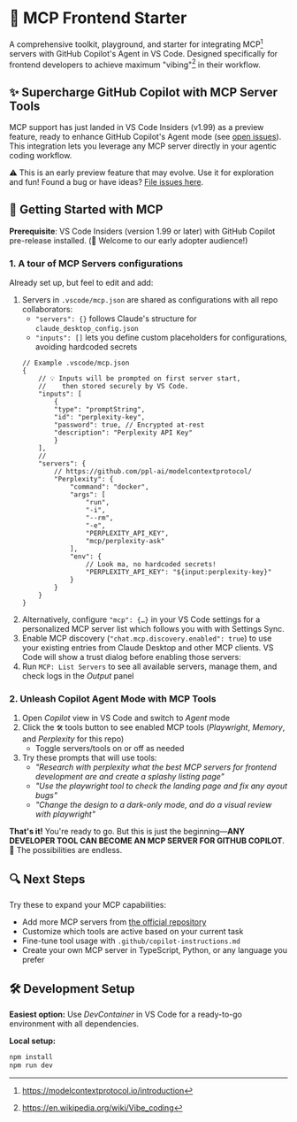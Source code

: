 # 🚀 MCP Frontend Starter

A comprehensive toolkit, playground, and starter for integrating MCP[^1] servers with GitHub Copilot's Agent in VS Code. Designed specifically for frontend developers to achieve maximum "vibing"[^2] in their workflow.

## ✨ Supercharge GitHub Copilot with MCP Server Tools

MCP support has just landed in VS Code Insiders (v1.99) as a preview feature, ready to enhance GitHub Copilot's Agent mode (see [open issues](https://github.com/microsoft/vscode/issues?q=is%3Aissue%20state%3Aopen%20MCP%20label%3Achat-mcp)). This integration lets you leverage any MCP server directly in your agentic coding workflow.

⚠️ This is an early preview feature that may evolve. Use it for exploration and fun! Found a bug or have ideas? [File issues here](https://github.com/microsoft/vscode/issues?q=is%3Aissue%20state%3Aopen%20MCP%20label%3Achat-mcp).

## 🏁 Getting Started with MCP

**Prerequisite**: VS Code Insiders (version 1.99 or later) with GitHub Copilot pre-release installed. (👋 Welcome to our early adopter audience!)

### 1. A tour of MCP Servers configurations

Already set up, but feel to edit and add:

1. Servers in `.vscode/mcp.json` are shared as configurations with all repo collaborators:
   - `"servers": {}` follows Claude's structure for `claude_desktop_config.json`
   - `"inputs": []` lets you define custom placeholders for configurations, avoiding hardcoded secrets
    ```jsonc
    // Example .vscode/mcp.json
    {
        // 💡 Inputs will be prompted on first server start,
        //    then stored securely by VS Code.
        "inputs": [
            {
            "type": "promptString",
            "id": "perplexity-key",
            "password": true, // Encrypted at-rest
            "description": "Perplexity API Key"
            }
        ],
        //
        "servers": {
            // https://github.com/ppl-ai/modelcontextprotocol/
            "Perplexity": {
                "command": "docker",
                "args": [
                    "run",
                    "-i",
                    "--rm",
                    "-e",
                    "PERPLEXITY_API_KEY",
                    "mcp/perplexity-ask"
                ],
                "env": {
                    // Look ma, no hardcoded secrets!
                    "PERPLEXITY_API_KEY": "${input:perplexity-key}"
                }
            }
        }
    }
    ```
2. Alternatively, configure `"mcp": {…}` in your VS Code settings for a personalized MCP server list which follows you with with Settings Sync.
3. Enable MCP discovery (`"chat.mcp.discovery.enabled": true`) to use your existing entries from Claude Desktop and other MCP clients. VS Code will show a trust dialog before enabling those servers:
4. Run `MCP: List Servers` to see all available servers, manage them, and check logs in the *Output* panel

### 2. Unleash Copilot Agent Mode with MCP Tools

1. Open *Copilot* view in VS Code and switch to *Agent* mode
2. Click the `🛠️` tools button to see enabled MCP tools (*Playwright*, *Memory*, and *Perplexity* for this repo)
   - Toggle servers/tools on or off as needed
3. Try these prompts that will use tools:
   - *"Research with perplexity what the best MCP servers for frontend development are and create a splashy listing page"*
   - *"Use the playwright tool to check the landing page and fix any ayout bugs"*
   - *"Change the design to a dark-only mode, and do a visual review with playwright"*

**That's it!** You're ready to go. But this is just the beginning—**ANY DEVELOPER TOOL CAN BECOME AN MCP SERVER FOR GITHUB COPILOT**. 🤯 The possibilities are endless.

## 🔍 Next Steps

Try these to expand your MCP capabilities:

- Add more MCP servers from [the official repository](https://github.com/modelcontextprotocol/servers)
- Customize which tools are active based on your current task
- Fine-tune tool usage with `.github/copilot-instructions.md`
- Create your own MCP server in TypeScript, Python, or any language you prefer

## 🛠️ Development Setup

**Easiest option:** Use *DevContainer* in VS Code for a ready-to-go environment with all dependencies.

**Local setup:**

```bash
npm install
npm run dev
```

[^1]: https://modelcontextprotocol.io/introduction
[^2]: https://en.wikipedia.org/wiki/Vibe_coding
